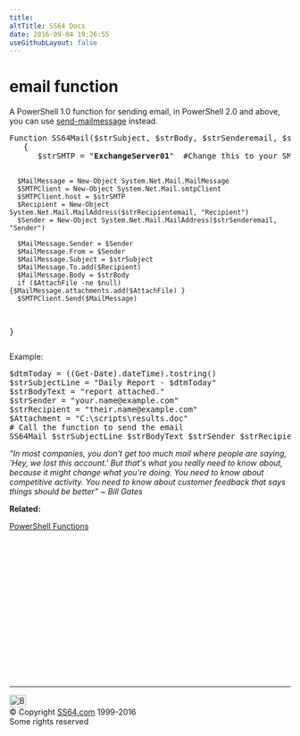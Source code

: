 ```yaml
---
title:
altTitle: SS64 Docs
date: 2016-09-04 19:26:55
useGithubLayout: false
---
```

<!-- #BeginLibraryItem "/Library/head_pssyntax.lbi" --><!-- #EndLibraryItem --><h1>email function</h1>
<p>A PowerShell 1.0 function for sending email, in PowerShell 2.0 and above, you can use <a href="send-mailmessage.html">send-mailmessage</a> instead.</p>
<pre>Function SS64Mail($strSubject, $strBody, $strSenderemail, $strRecipientemail, $AttachFile)
   {
      $strSMTP = "<b>ExchangeServer01</b>"  #Change this to your SMTP/Exchange server
     
      $MailMessage = New-Object System.Net.Mail.MailMessage
      $SMTPClient = New-Object System.Net.Mail.smtpClient
      $SMTPClient.host = $strSMTP
      $Recipient = New-Object System.Net.Mail.MailAddress($strRecipientemail, "Recipient")
      $Sender = New-Object System.Net.Mail.MailAddress($strSenderemail, "Sender")
     
      $MailMessage.Sender = $Sender
      $MailMessage.From = $Sender
      $MailMessage.Subject = $strSubject
      $MailMessage.To.add($Recipient)
      $MailMessage.Body = $strBody
      if ($AttachFile -ne $null) {$MailMessage.attachments.add($AttachFile) }
      $SMTPClient.Send($MailMessage)
   }
</pre>
<p>Example:</p>
<pre>$dtmToday = ((Get-Date).dateTime).tostring()
$strSubjectLine = "Daily Report - $dtmToday"    
$strBodyText = "report attached."
$strSender = "your.name@example.com"
$strRecipient = "their.name@example.com"
$Attachment = "C:\scripts\results.doc"
# Call the function to send the email
SS64Mail $strSubjectLine $strBodyText $strSender $strRecipient $Attachment</pre>
<p class="quote"><i>“In most companies, you don't get too much mail where people are saying, 'Hey, we lost this account.' But that's what you really need to know about, because it might change what you're doing. You need to know about competitive activity. You need to know about customer feedback that says things should be better” ~ Bill Gates </i></p>
<p><b>Related:</b></p>
<p> <a href="syntax-functions.html">PowerShell Functions</a></p><!-- #BeginLibraryItem "/Library/foot_ps.lbi" --><p>
<!-- PowerShell300 -->
<ins class="adsbygoogle" style="display:inline-block;width:300px;height:250px" data-ad-client="ca-pub-6140977852749469" data-ad-slot="6253539900"></ins>
<script>
(adsbygoogle = window.adsbygoogle || []).push({});
</script></p>
<hr>
<div id="bl" class="footer"><a href="syntax-email.html#"><img src="../images/top.png" width="30" height="22" alt="Back to the Top"></a></div>
<div id="br" class="footer, tagline">© Copyright <a href="http://ss64.com/">SS64.com</a> 1999-2016<br>
Some rights reserved</div><!-- #EndLibraryItem -->

